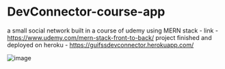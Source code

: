 # DevConnector-course-app
a small social network built in a course of udemy using MERN stack - link - https://www.udemy.com/mern-stack-front-to-back/ 
project finished and deployed on heroku - https://guifssdevconnector.herokuapp.com/


![image](https://user-images.githubusercontent.com/37676399/46436625-b04c9780-c72f-11e8-83b7-b893857bb736.png)

